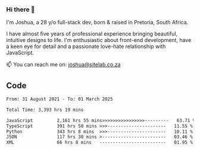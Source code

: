### Hi there 👋

I'm Joshua, a 28 y/o full-stack dev, born & raised in Pretoria, South Africa. 

I have almost five years of professional experience bringing beautiful, intuitive designs to life. I'm enthusiastic about front-end development, have a keen eye for detail and a passionate love-hate relationship with JavaScript.

📫 You can reach me on: joshua@sitelab.co.za

## **Code**

<!--START_SECTION:waka-->

```txt
From: 31 August 2021 - To: 01 March 2025

Total Time: 3,393 hrs 19 mins

JavaScript         2,161 hrs 55 mins>>>>>>>>>>>>>>>>---------   63.71 %
TypeScript         391 hrs 50 mins >>>----------------------   11.55 %
Python             343 hrs 8 mins  >>>----------------------   10.11 %
JSON               117 hrs 30 mins >------------------------   03.46 %
XML                66 hrs 8 mins   -------------------------   01.95 %
```

<!--END_SECTION:waka-->
